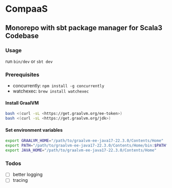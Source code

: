 # CompaaS

## Monorepo with sbt package manager for Scala3 Codebase

### Usage

run `bin/dev` or `sbt dev`

### Prerequisites

* concurrently: `npm install -g concurrently`
* watchexec: `brew install watchexec`

#### Install GraalVM

``` bash
bash <(curl -sL <https://get.graalvm.org/ee-token>)
bash <(curl -sL <https://get.graalvm.org/jdk>)
```

#### Set environment variables

``` bash
export GRAALVM_HOME="/path/to/graalvm-ee-java17-22.3.0/Contents/Home"
export PATH="/path/to/graalvm-ee-java17-22.3.0/Contents/Home/bin:$PATH"
export JAVA_HOME="/path/to/graalvm-ee-java17-22.3.0/Contents/Home"
```

### Todos

* [ ] better logging
* [ ] tracing

